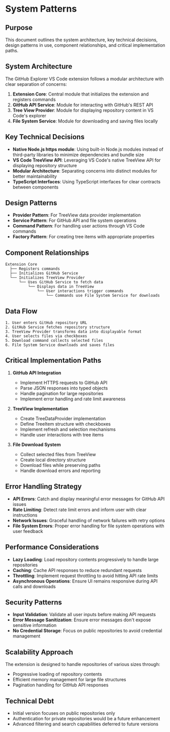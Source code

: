 # System Patterns

## Purpose

This document outlines the system architecture, key technical decisions, design patterns in use, component relationships, and critical implementation paths.

## System Architecture

The GitHub Explorer VS Code extension follows a modular architecture with clear separation of concerns:

1. **Extension Core**: Central module that initializes the extension and registers commands
2. **GitHub API Service**: Module for interacting with GitHub's REST API
3. **Tree View Provider**: Module for displaying repository content in VS Code's explorer
4. **File System Service**: Module for downloading and saving files locally

## Key Technical Decisions

- **Native Node.js https module**: Using built-in Node.js modules instead of third-party libraries to minimize dependencies and bundle size
- **VS Code TreeView API**: Leveraging VS Code's native TreeView API for displaying repository structure
- **Modular Architecture**: Separating concerns into distinct modules for better maintainability
- **TypeScript Interfaces**: Using TypeScript interfaces for clear contracts between components

## Design Patterns

- **Provider Pattern**: For TreeView data provider implementation
- **Service Pattern**: For GitHub API and file system operations
- **Command Pattern**: For handling user actions through VS Code commands
- **Factory Pattern**: For creating tree items with appropriate properties

## Component Relationships

```
Extension Core
  ├── Registers commands
  ├── Initializes GitHub Service
  └── Initializes TreeView Provider
      └── Uses GitHub Service to fetch data
          └── Displays data in TreeView
              └── User interactions trigger commands
                  └── Commands use File System Service for downloads
```

## Data Flow

```
1. User enters GitHub repository URL
2. GitHub Service fetches repository structure
3. TreeView Provider transforms data into displayable format
4. User selects files via checkboxes
5. Download command collects selected files
6. File System Service downloads and saves files
```

## Critical Implementation Paths

1. **GitHub API Integration**
   - Implement HTTPS requests to GitHub API
   - Parse JSON responses into typed objects
   - Handle pagination for large repositories
   - Implement error handling and rate limit awareness

2. **TreeView Implementation**
   - Create TreeDataProvider implementation
   - Define TreeItem structure with checkboxes
   - Implement refresh and selection mechanisms
   - Handle user interactions with tree items

3. **File Download System**
   - Collect selected files from TreeView
   - Create local directory structure
   - Download files while preserving paths
   - Handle download errors and reporting

## Error Handling Strategy

- **API Errors**: Catch and display meaningful error messages for GitHub API issues
- **Rate Limiting**: Detect rate limit errors and inform user with clear instructions
- **Network Issues**: Graceful handling of network failures with retry options
- **File System Errors**: Proper error handling for file system operations with user feedback

## Performance Considerations

- **Lazy Loading**: Load repository contents progressively to handle large repositories
- **Caching**: Cache API responses to reduce redundant requests
- **Throttling**: Implement request throttling to avoid hitting API rate limits
- **Asynchronous Operations**: Ensure UI remains responsive during API calls and downloads

## Security Patterns

- **Input Validation**: Validate all user inputs before making API requests
- **Error Message Sanitization**: Ensure error messages don't expose sensitive information
- **No Credential Storage**: Focus on public repositories to avoid credential management

## Scalability Approach

The extension is designed to handle repositories of various sizes through:

- Progressive loading of repository contents
- Efficient memory management for large file structures
- Pagination handling for GitHub API responses

## Technical Debt

- Initial version focuses on public repositories only
- Authentication for private repositories would be a future enhancement
- Advanced filtering and search capabilities deferred to future versions
